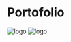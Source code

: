 # Portofolio


![logo](https://github.com/arjunkapoo/Portofolio/assets/95234251/1699fa32-1676-40df-8008-dc2afc7387d0)
![logo](https://static.wixstatic.com/media/72c0b2_a6ed63f14fad42bc8193fe9d7d2b65df~mv2.gif)
